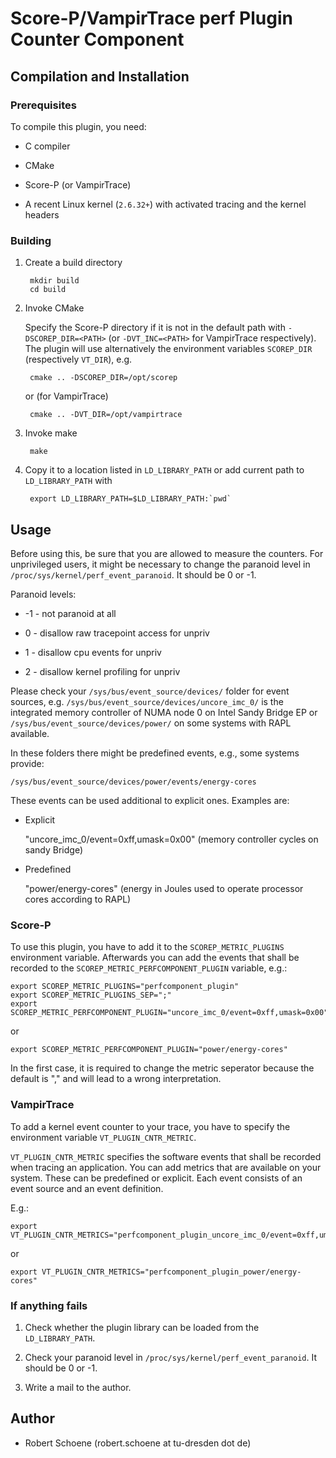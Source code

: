 # Score-P/VampirTrace perf Plugin Counter Component

## Compilation and Installation

### Prerequisites

To compile this plugin, you need:

* C compiler

* CMake

* Score-P (or VampirTrace)

* A recent Linux kernel (`2.6.32+`) with activated tracing and the kernel headers

### Building

1. Create a build directory

        mkdir build
        cd build

2. Invoke CMake

    Specify the Score-P directory if it is not in the default path with
    `-DSCOREP_DIR=<PATH>` (or `-DVT_INC=<PATH>` for VampirTrace respectively).
    The plugin will use alternatively the
    environment variables `SCOREP_DIR` (respectively `VT_DIR`), e.g.

        cmake .. -DSCOREP_DIR=/opt/scorep

    or (for VampirTrace)

        cmake .. -DVT_DIR=/opt/vampirtrace

3. Invoke make

        make

4. Copy it to a location listed in `LD_LIBRARY_PATH` or add current path to `LD_LIBRARY_PATH` with

        export LD_LIBRARY_PATH=$LD_LIBRARY_PATH:`pwd`

## Usage

Before using this, be sure that you are allowed to measure the counters. For unprivileged users, it might be necessary to change
the paranoid level in `/proc/sys/kernel/perf_event_paranoid`. It should be 0 or
-1.

Paranoid levels:

 *  -1 - not paranoid at all

 *   0 - disallow raw tracepoint access for unpriv

 *   1 - disallow cpu events for unpriv

 *   2 - disallow kernel profiling for unpriv

Please check your `/sys/bus/event_source/devices/` folder for event sources, e.g.
`/sys/bus/event_source/devices/uncore_imc_0/` is the integrated memory controller of NUMA node 0 on
Intel Sandy Bridge EP or `/sys/bus/event_source/devices/power/` on some systems with RAPL
available.

In these folders there might be predefined events, e.g., some systems provide:

    /sys/bus/event_source/devices/power/events/energy-cores

These events can be used additional to explicit ones. Examples are:

* Explicit

    "uncore_imc_0/event=0xff,umask=0x00" (memory controller cycles on sandy Bridge)

* Predefined

    "power/energy-cores" (energy in Joules used to operate processor cores according to RAPL)

### Score-P

To use this plugin, you have to add it to the `SCOREP_METRIC_PLUGINS` environment variable.
Afterwards you can add the events that shall be recorded to the `SCOREP_METRIC_PERFCOMPONENT_PLUGIN`
variable, e.g.:

    export SCOREP_METRIC_PLUGINS="perfcomponent_plugin"
    export SCOREP_METRIC_PLUGINS_SEP=";"
    export SCOREP_METRIC_PERFCOMPONENT_PLUGIN="uncore_imc_0/event=0xff,umask=0x00"

or

    export SCOREP_METRIC_PERFCOMPONENT_PLUGIN="power/energy-cores"

In the first case, it is required to change the metric seperator because the default is "," and will lead to a wrong interpretation.

### VampirTrace

To add a kernel event counter to your trace, you have to specify the environment variable
`VT_PLUGIN_CNTR_METRIC`.

`VT_PLUGIN_CNTR_METRIC` specifies the software events that shall be recorded
when tracing an application. You can add metrics that are available on your system. These can be
predefined or explicit. Each event consists of an event source and an event definition.

E.g.:

    export VT_PLUGIN_CNTR_METRICS="perfcomponent_plugin_uncore_imc_0/event=0xff,umask=0x00"

or

    export VT_PLUGIN_CNTR_METRICS="perfcomponent_plugin_power/energy-cores"

### If anything fails

1. Check whether the plugin library can be loaded from the `LD_LIBRARY_PATH`.

2. Check your paranoid level in `/proc/sys/kernel/perf_event_paranoid`. It should be 0 or -1.

3. Write a mail to the author.

## Author

* Robert Schoene (robert.schoene at tu-dresden dot de)

